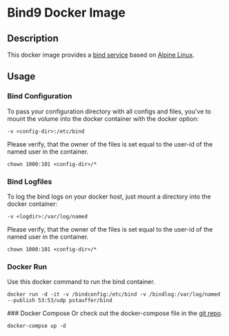 # Bind9 Docker Image

## Description

This docker image provides a [bind service](https://www.isc.org/downloads/bind/) based on [Alpine Linux](https://hub.docker.com/_/alpine/).

## Usage

### Bind Configuration
To pass your configuration directory with all configs and files, you've to mount the volume into the docker container with the docker option:
```
-v <config-dir>:/etc/bind
```

Please verify, that the owner of the files is set equal to the user-id of the named user in the container.
```
chown 1000:101 <config-dir>/*
```

### Bind Logfiles
To log the bind logs on your docker host, just mount a directory into the docker container:
```
-v <logdir>:/var/log/named
```

Please verify, that the owner of the files is set equal to the user-id of the named user in the container.
```
chown 1000:101 <config-dir>/*
```

### Docker Run
Use this docker command to run the bind container.
```
docker run -d -it -v /bindconfig:/etc/bind -v /bindlog:/var/log/named --publish 53:53/udp pstauffer/bind
```

### Docker Compose
Or check out the docker-compose file in the [git repo](https://raw.githubusercontent.com/pstauffer/docker-bind9/master/Dockerfile).
```
docker-compse up -d
```

